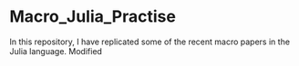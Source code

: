 # Macro_Julia_Practise

In this repository, I have replicated some of the recent macro papers in the Julia language.
Modified 